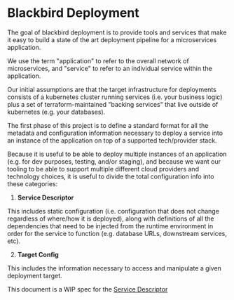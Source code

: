 # Blackbird Deployment

The goal of blackbird deployment is to provide tools and services that
make it easy to build a state of the art deployment pipeline for a
microservices application.

We use the term "application" to refer to the overall network of
microservices, and "service" to refer to an individual service within
the application.

Our initial assumptions are that the target infrastructure for
deployments consists of a kubernetes cluster running services
(i.e. your business logic) plus a set of terraform-maintained "backing
services" that live outside of kubernetes (e.g. your databases).

The first phase of this project is to define a standard format for all
the metadata and configuration information necessary to deploy a
service into an instance of the application on top of a supported
tech/provider stack.

Because it is useful to be able to deploy multiple instances of an
application (e.g. for dev purposes, testing, and/or staging), and
because we want our tooling to be able to support multiple different
cloud providers and technology choices, it is useful to divide the
total configuration info into these categories:

1. <b>Service Descriptor</b>

  This includes static configuration (i.e. configuration that does not
  change regardless of where/how it is deployed), along with
  definitions of all the dependencies that need to be injected from
  the runtime environment in order for the service to function
  (e.g. database URLs, downstream services, etc).

2. <b>Target Config</b>

  This includes the information necessary to access and manipulate a
  given deployment target.

This document is a WIP spec for the [Service Descriptor](service-descriptor_2017-03-02.md)
